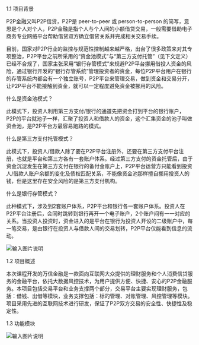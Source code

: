 1.1 项目背景

P2P金融又叫P2P信贷，P2P是 peer-to-peer 或 person-to-person 的简写，意思是个人对个人，P2P金融是指个人与个人间的小额借贷交易，一般需要借助电子商务专业网络平台帮助借贷双方确立借贷关系并完成相关交易手续。

目前，国家对P2P行业的监控与规范性控制越来越严格，出台了很多政策来对其专项整治，P2P平台之前所采用的“资金池模式”与“第三方支付托管”（见下文定义）已经不合规了，国家主张采用“银行存管模式”来规避P2P平台挪用借投人资金的风险，通过银行开发的“银行存管系统”管理投资者的资金，每位P2P平台用户在银行的存管系统内都会有一个独立账号，P2P平台来管理交易，做到资金和交易分开，让P2P平台不能接触到资金，就可以一定程度避免资金被挪用的风险。

什么是资金池模式？

此模式下，投资人利用第三方支付/银行的通道先把资金打到平台的银行账户，P2P的平台就池子一样，汇聚了投资人和借款人的资金，这个汇集资金的池子叫做资金池，是P2P平台方最容易跑路的模式。

什么是第三方支付托管模式？

此模式下，投资人/借款人除了要在P2P平台注册外，还要在第三方支付平台注册，也就是平台和第三方各有一套账户体系。经过第三方支付的资金托管后，由于资金沉淀发生在第三方支付在银行的备付金账户上，P2P平台运营方只能看到投资人/借款人账户余额的变化及债权匹配关系，不能像资金池那样擅自挪用投资人的钱，但是这里存在安全风险的是第三方支付机构。

什么是银行存管模式？

此种模式下，涉及到2套账户体系，P2P平台和银行各一套账户体系。投资人在P2P平台注册后，会同时跳转到银行再开一个电子账户，2个账户间有一一对应的关系。当投资人投资时，资金进入的是平台在银行为投资人开设的二级账户中，每一笔交易，是由银行在投资人与借款人间的交易划转，P2P平台仅能看到信息的流动。

![输入图片说明](https://images.gitee.com/uploads/images/2020/0815/130435_9db706b6_800553.png "屏幕截图.png")

1.2 项目概述

 

本次课程开发的万信金融是一款面向互联网大众提供的理财服务和个人消费信贷服务的金融平台，依托大数据风控技术，为用户提供方便、快捷、安心的P2P金融服务。本项目包括交易平台和业务支撑两个部分，交易平台主要实现理财服务，包括：借钱、出借等模块，业务支撑包括：标的管理、对账管理、风控管理等模块。项目采用先进的互联网技术进行研发，保证了P2P双方交易的安全性、快捷性及稳定性。

1.3 功能模块

![输入图片说明](https://images.gitee.com/uploads/images/2020/0815/130453_5d60c2c7_800553.png "屏幕截图.png")

